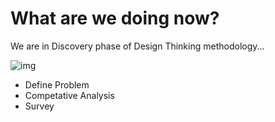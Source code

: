 # What are we doing now?

We are in Discovery phase of Design Thinking methodology...   

![img](https://github.com/AiForAgriculture/aiforagriculture.github.io/blob/master/assets/img/design_thinking_process.jpg)

- Define Problem
- Competative Analysis
- Survey 


